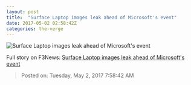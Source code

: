 ```yaml
---
layout: post
title:  "Surface Laptop images leak ahead of Microsoft's event"
date: 2017-05-02 02:58:42Z
categories: the-verge
---
```


![Surface Laptop images leak ahead of Microsoft's event](https://cdn0.vox-cdn.com/thumbor/gFR-sSauXQ89x-HffsVFtChsOKQ=/0x0:1024x576/1600x900/cdn0.vox-cdn.com/uploads/chorus_image/image/54571395/surfacelaptopmain.0.jpg)




Full story on F3News: [Surface Laptop images leak ahead of Microsoft's event](http://www.f3nws.com/n/BZGgy)

> Posted on: Tuesday, May 2, 2017 7:58:42 AM
